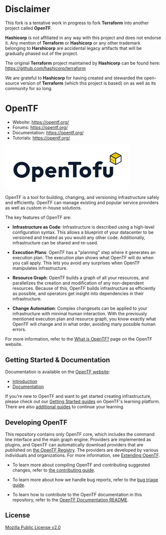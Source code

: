 # Disclaimer

This fork is a tentative work in progress to fork **Terraform** into another project called **OpenTF**.

**Hashicorp** is not affiliated in any way with this project and does not endorse it. Any mention of **Terraform** or **Hashicorp** or any other trademark belonging to **Harshicorp** are accidental legacy artifacts that will be gradually phased out of the project.

The original **Terraform** project maintained by **Hashicorp** can be found here: https://github.com/hashicorp/terraform

We are grateful to **Hashicorp** for having created and stewarded the open-source version of **Terraform** (which this project is based) on as well as its community for so long.

# OpenTF

- Website: https://opentf.org/
- Forums: https://opentf.org/
- Documentation: https://opentf.org/
- Tutorials: https://opentf.org/

<img alt="OpenTF" src="https://github.com/opentffoundation/brand-artifacts/blob/main/full/with-bg/SVG/on-light.svg" width="400px">

OpenTF is a tool for building, changing, and versioning infrastructure safely and efficiently. OpenTF can manage existing and popular service providers as well as custom in-house solutions.

The key features of OpenTF are:

- **Infrastructure as Code**: Infrastructure is described using a high-level configuration syntax. This allows a blueprint of your datacenter to be versioned and treated as you would any other code. Additionally, infrastructure can be shared and re-used.

- **Execution Plans**: OpenTF has a "planning" step where it generates an execution plan. The execution plan shows what OpenTF will do when you call apply. This lets you avoid any surprises when OpenTF manipulates infrastructure.

- **Resource Graph**: OpenTF builds a graph of all your resources, and parallelizes the creation and modification of any non-dependent resources. Because of this, OpenTF builds infrastructure as efficiently as possible, and operators get insight into dependencies in their infrastructure.

- **Change Automation**: Complex changesets can be applied to your infrastructure with minimal human interaction. With the previously mentioned execution plan and resource graph, you know exactly what OpenTF will change and in what order, avoiding many possible human errors.

For more information, refer to the [What is OpenTF?](https://opentf.org/) page on the OpenTF website.

## Getting Started & Documentation

Documentation is available on the [OpenTF website](https://opentf.org/):

- [Introduction](https://opentf.org/)
- [Documentation](https://opentf.org/)

If you're new to OpenTF and want to get started creating infrastructure, please check out our [Getting Started guides](https://opentf.org/) on OpenTF's learning platform. There are also [additional guides](https://opentf.org/) to continue your learning.

## Developing OpenTF

This repository contains only OpenTF core, which includes the command line interface and the main graph engine. Providers are implemented as plugins, and OpenTF can automatically download providers that are published on [the OpenTF Registry](https://opentf.org/). The providers are developed by various individuals and organizations. For more information, see [Extending OpenTF](https://opentf.org/).

- To learn more about compiling OpenTF and contributing suggested changes, refer to [the contributing guide](.github/CONTRIBUTING.md).

- To learn more about how we handle bug reports, refer to the [bug triage guide](./BUGPROCESS.md).

- To learn how to contribute to the OpenTF documentation in this repository, refer to the [OpenTF Documentation README](/website/README.md).

## License

[Mozilla Public License v2.0](https://github.com/Magnitus-/opentf/blob/main/LICENSE)
